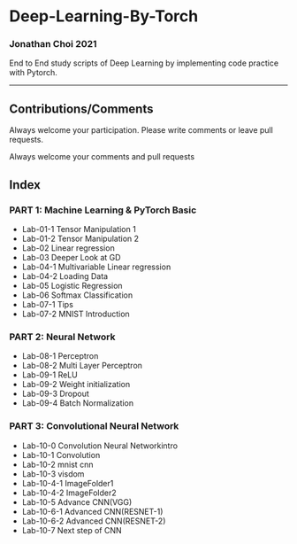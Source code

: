 # Deep-Learning-By-Torch

### Jonathan Choi 2021

End to End study scripts of Deep Learning by implementing code practice with Pytorch.

---

## Contributions/Comments

Always welcome your participation. Please write comments or leave pull requests.

Always welcome your comments and pull requests

## Index

### PART 1: Machine Learning & PyTorch Basic 

* Lab-01-1 Tensor Manipulation 1
* Lab-01-2 Tensor Manipulation 2
* Lab-02 Linear regression
* Lab-03 Deeper Look at GD
* Lab-04-1 Multivariable Linear regression
* Lab-04-2 Loading Data
* Lab-05 Logistic Regression
* Lab-06 Softmax Classification
* Lab-07-1 Tips
* Lab-07-2 MNIST Introduction

### PART 2: Neural Network

* Lab-08-1 Perceptron
* Lab-08-2 Multi Layer Perceptron
* Lab-09-1 ReLU
* Lab-09-2 Weight initialization
* Lab-09-3 Dropout
* Lab-09-4 Batch Normalization

### PART 3: Convolutional Neural Network

* Lab-10-0 Convolution Neural Networkintro
* Lab-10-1 Convolution
* Lab-10-2 mnist cnn
* Lab-10-3 visdom
* Lab-10-4-1 ImageFolder1
* Lab-10-4-2 ImageFolder2
* Lab-10-5 Advance CNN(VGG)
* Lab-10-6-1 Advanced CNN(RESNET-1)
* Lab-10-6-2 Advanced CNN(RESNET-2)
* Lab-10-7 Next step of CNN
